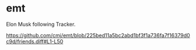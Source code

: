 # emt
Elon Musk following Tracker.

https://github.com/cmj/emt/blob/225bed11a5bc2abd1bf3f1a736fa7f16379d0c9d/friends.diff#L1-L50

